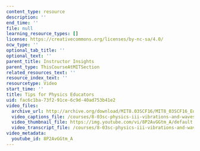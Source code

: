 ```yaml
---
content_type: resource
description: ''
end_time: ''
file: null
learning_resource_types: []
license: https://creativecommons.org/licenses/by-nc-sa/4.0/
ocw_type: ''
optional_tab_title: ''
optional_text: ''
parent_title: Instructor Insights
parent_type: ThisCourseAtMITSection
related_resources_text: ''
resource_index_text: ''
resourcetype: Video
start_time: ''
title: Tips for Physics Educators
uid: fac6c1ba-73f2-91ce-6c9d-40ad753b41e2
video_files:
  archive_url: http://archive.org/download/MIT8.03SCF16/MIT8_03SCF16_Educator11_Tips_for_Physics_Educators_300k.mp4
  video_captions_file: /courses/8-03sc-physics-iii-vibrations-and-waves-fall-2016/b3d7de3914f75b0ca9d97b37609cce1a_8P2AvGGtm_A.vtt
  video_thumbnail_file: https://img.youtube.com/vi/8P2AvGGtm_A/default.jpg
  video_transcript_file: /courses/8-03sc-physics-iii-vibrations-and-waves-fall-2016/d1fba8b750f7e65507d9b7db4538011c_8P2AvGGtm_A.pdf
video_metadata:
  youtube_id: 8P2AvGGtm_A
---
```

